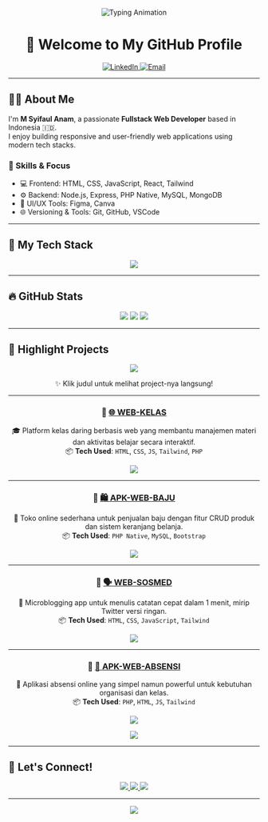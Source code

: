 <!-- Typing animation -->
<p align="center">
  <img src="https://readme-typing-svg.demolab.com?font=Fira+Code&weight=500&pause=1000&color=0AFFEF&center=true&vCenter=true&width=440&lines=Hi%2C+I'm+M+Syifaul+Anam!;Frontend+Developer;Backend+Developer;Clean+Code+Lover;Always+Learning+and+Building" alt="Typing Animation" />
</p>

<h1 align="center">🚀 Welcome to My GitHub Profile</h1>

<p align="center">
  <a href="https://www.linkedin.com/in/faul-nam-646965259" target="_blank">
    <img alt="LinkedIn" src="https://img.shields.io/badge/LinkedIn-blue?style=for-the-badge&logo=linkedin&logoColor=white" />
  </a>
  <a href="mailto:syifakul.anm@gmail.com">
    <img alt="Email" src="https://img.shields.io/badge/Gmail-D14836?style=for-the-badge&logo=gmail&logoColor=white" />
  </a>
</p>

---

## 👨‍💻 About Me

I'm **M Syifaul Anam**, a passionate **Fullstack Web Developer** based in Indonesia 🇮🇩.  
I enjoy building responsive and user-friendly web applications using modern tech stacks.

### 🧠 Skills & Focus
- 💻 Frontend: HTML, CSS, JavaScript, React, Tailwind
- ⚙️ Backend: Node.js, Express, PHP Native, MySQL, MongoDB
- 🎨 UI/UX Tools: Figma, Canva
- 🌐 Versioning & Tools: Git, GitHub, VSCode

---

## 🚀 My Tech Stack

<p align="center">
  <img src="https://skillicons.dev/icons?i=html,css,js,react,tailwind,php,nodejs,express,mysql,mongodb,figma,github,vscode" />
</p>

---

## 🔥 GitHub Stats

<p align="center">
  <img src="https://github-readme-stats.vercel.app/api?username=faulnam&show_icons=true&theme=radical" />
  <img src="https://github-readme-streak-stats.herokuapp.com/?user=faulnam&theme=radical" />
  <img src="https://github-readme-stats.vercel.app/api/top-langs/?username=faulnam&layout=compact&theme=radical" />
</p>

---

## 🚀 Highlight Projects

<p align="center">
  <img src="https://capsule-render.vercel.app/api?type=wave&color=0AFFEF&height=100&section=header&text=Highlight%20Projects&fontSize=35&fontColor=ffffff" />
</p>

<div align="center">

✨ Klik judul untuk melihat project-nya langsung!

---

### 🔗 [🌐 WEB-KELAS](https://faulnam.github.io/WEB-KELAS)
🎓 Platform kelas daring berbasis web yang membantu manajemen materi dan aktivitas belajar secara interaktif.  
📦 **Tech Used**: `HTML`, `CSS`, `JS`, `Tailwind`, `PHP`

<img src="https://github-readme-stats.vercel.app/api/pin/?username=faulnam&repo=WEB-KELAS&theme=tokyonight" />

---

### 🔗 [🛍️ APK-WEB-BAJU](https://github.com/faulnam/Aplikasi-Web-Baju)
👕 Toko online sederhana untuk penjualan baju dengan fitur CRUD produk dan sistem keranjang belanja.  
📦 **Tech Used**: `PHP Native`, `MySQL`, `Bootstrap`

<img src="https://github-readme-stats.vercel.app/api/pin/?username=faulnam&repo=Aplikasi-Web-Baju&theme=tokyonight" />

---

### 🔗 [🗣️ WEB-SOSMED](https://faulnam.github.io/catatansemenit/ctsemenit)
🧠 Microblogging app untuk menulis catatan cepat dalam 1 menit, mirip Twitter versi ringan.  
📦 **Tech Used**: `HTML`, `CSS`, `JavaScript`, `Tailwind`

<img src="https://github-readme-stats.vercel.app/api/pin/?username=faulnam&repo=catatansemenit&theme=tokyonight" />

---

### 🔗 [📅 APK-WEB-ABSENSI](https://faulnam.github.io/APK-WEB-ABSENSI)
📌 Aplikasi absensi online yang simpel namun powerful untuk kebutuhan organisasi dan kelas.  
📦 **Tech Used**: `PHP`, `HTML`, `JS`, `Tailwind`

<img src="https://github-readme-stats.vercel.app/api/pin/?username=faulnam&repo=APK-WEB-ABSENSI&theme=tokyonight" />

</div>

<p align="center">
  <img src="https://capsule-render.vercel.app/api?type=waving&color=0AFFEF&height=100&section=footer" />
</p>



---

## 🤝 Let's Connect!

<p align="center">
  <a href="https://www.linkedin.com/in/faul-nam-646965259" target="_blank">
    <img src="https://img.shields.io/badge/LinkedIn-blue?style=for-the-badge&logo=linkedin&logoColor=white" />
  </a>
  <a href="mailto:syifakul.anm@gmail.com">
    <img src="https://img.shields.io/badge/Gmail-D14836?style=for-the-badge&logo=gmail&logoColor=white" />
  </a>
  <a href="https://faulnam.github.io/WEB-KELAS">
    <img src="https://img.shields.io/badge/Portfolio-0A66C2?style=for-the-badge&logo=github&logoColor=white" />
  </a>
</p>

---

<p align="center">
  <img src="https://capsule-render.vercel.app/api?type=waving&color=0AFFEF&height=100&section=footer" />
</p>
